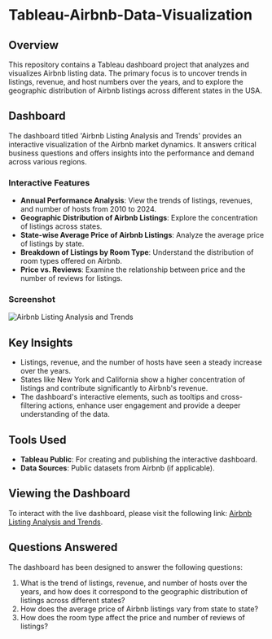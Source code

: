# Tableau-Airbnb-Data-Visualization

## Overview
This repository contains a Tableau dashboard project that analyzes and visualizes Airbnb listing data. The primary focus is to uncover trends in listings, revenue, and host numbers over the years, and to explore the geographic distribution of Airbnb listings across different states in the USA.

## Dashboard
The dashboard titled 'Airbnb Listing Analysis and Trends' provides an interactive visualization of the Airbnb market dynamics. It answers critical business questions and offers insights into the performance and demand across various regions.

### Interactive Features
- **Annual Performance Analysis**: View the trends of listings, revenues, and number of hosts from 2010 to 2024.
- **Geographic Distribution of Airbnb Listings**: Explore the concentration of listings across states.
- **State-wise Average Price of Airbnb Listings**: Analyze the average price of listings by state.
- **Breakdown of Listings by Room Type**: Understand the distribution of room types offered on Airbnb.
- **Price vs. Reviews**: Examine the relationship between price and the number of reviews for listings.

### Screenshot
![Airbnb Listing Analysis and Trends](Screenshot_2024-04-19_123802.png)

## Key Insights
- Listings, revenue, and the number of hosts have seen a steady increase over the years.
- States like New York and California show a higher concentration of listings and contribute significantly to Airbnb's revenue.
- The dashboard's interactive elements, such as tooltips and cross-filtering actions, enhance user engagement and provide a deeper understanding of the data.

## Tools Used
- **Tableau Public**: For creating and publishing the interactive dashboard.
- **Data Sources**: Public datasets from Airbnb (if applicable).

## Viewing the Dashboard
To interact with the live dashboard, please visit the following link: [Airbnb Listing Analysis and Trends](https://public.tableau.com/app/profile/mohammad.tamim/viz/DashboardProject-Airbnb/AirbnbListingDashboard).

## Questions Answered
The dashboard has been designed to answer the following questions:
1. What is the trend of listings, revenue, and number of hosts over the years, and how does it correspond to the geographic distribution of listings across different states?
2. How does the average price of Airbnb listings vary from state to state?
3. How does the room type affect the price and number of reviews of listings?
